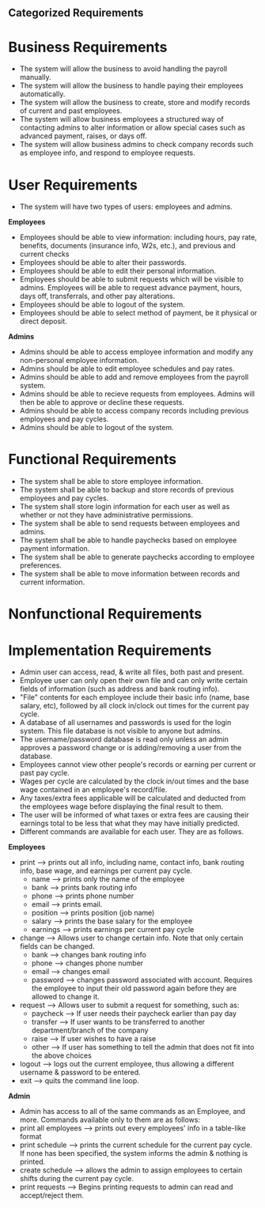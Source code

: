 ## Categorized Requirements

# Business Requirements
* The system will allow the business to avoid handling the payroll manually.
* The system will allow the business to handle paying their employees automatically.
* The system will allow the business to create, store and modify records of current and past employees.
* The system will allow business employees a structured way of contacting admins to alter information or allow special cases such as advanced payment, raises, or days off.
* The system will allow business admins to check company records such as employee info, and respond to employee requests.

# User Requirements
* The system will have two types of users: employees and admins.

**Employees**
* Employees should be able to view information: including hours, pay rate, benefits, documents (insurance info, W2s, etc.), and previous and current checks
* Employees should be able to alter their passwords.
* Employees should be able to edit their personal information.
* Employees should be able to submit requests which will be visible to admins. Employees will be able to request advance payment, hours, days off, transferrals, and other pay alterations.
* Employees should be able to logout of the system.
* Employees should be able to select method of payment, be it physical or direct deposit.

**Admins**
* Admins should be able to access employee information and modify any non-personal employee information.
* Admins should be able to edit employee schedules and pay rates.
* Admins should be able to add and remove employees from the payroll system.
* Admins should be able to recieve requests from employees. Admins will then be able to approve or decline these requests.
* Admins should be able to access company records including previous employees and pay cycles.
* Admins should be able to logout of the system.

# Functional Requirements
* The system shall be able to store employee information.
* The system shall be able to backup and store records of previous employees and pay cycles.
* The system shall store login information for each user as well as whether or not they have administrative permissions.
* The system shall be able to send requests between employees and admins.
* The system shall be able to handle paychecks based on employee payment information.
* The system shall be able to generate paychecks according to employee preferences.
* The system shall be able to move information between records and current information.


# Nonfunctional Requirements

# Implementation Requirements
* Admin user can access, read, & write all files, both past and present. 
* Employee user can only open their own file and can only write certain fields of information (such as address and bank routing info).
* "File" contents for each employee include their basic info (name, base salary, etc), followed by all clock in/clock out times for the current pay cycle.
* A database of all usernames and passwords is used for the login system. This file database is not visible to anyone but admins.
* The username/password database is read only unless an admin approves a password change or is adding/removing a user from the database.
* Employees cannot view other people's records or earning per current or past pay cycle.
* Wages per cycle are calculated by the clock in/out times and the base wage contained in an employee's record/file. 
* Any taxes/extra fees applicable will be calculated and deducted from the employees wage before displaying the final result to them.
* The user will be informed of what taxes or extra fees are causing their earnings total to be less that what they may have initially predicted.
* Different commands are available for each user. They are as follows.

**Employees**

* print --> prints out all info, including name, contact info, bank routing info, base wage, and earnings per current pay cycle.
	* name --> prints only the name of the employee
	* bank --> prints bank routing info
	* phone --> prints phone number
	* email --> prints email.
	* position --> prints position (job name)
	* salary --> prints the base salary for the employee
	* earnings --> prints earnings per current pay cycle
* change --> Allows user to change certain info. Note that only certain fields can be changed.
	* bank --> changes bank routing info
	* phone --> changes phone number
	* email --> changes email
	* password --> changes password associated with account. Requires the employee to input their old password again before they are allowed to change it.
* request --> Allows user to submit a request for something, such as:
	* paycheck --> If user needs their paycheck earlier than pay day
	* transfer --> If user wants to be transferred to another department/branch of the company
	* raise --> If user wishes to have a raise
	* other --> If user has something to tell the admin that does not fit into the above choices
* logout --> logs out the current employee, thus allowing a different username & password to be entered.
* exit --> quits the command line loop.

**Admin**

* Admin has access to all of the same commands as an Employee, and more. Commands available only to them are as follows:
* print all employees --> prints out every employees' info in a table-like format
* print schedule --> prints the current schedule for the current pay cycle. If none has been specified, the system informs the admin & nothing is printed.
* create schedule --> allows the admin to assign employees to certain shifts during the current pay cycle. 
* print requests --> Begins printing requests to admin can read and accept/reject them.
 
